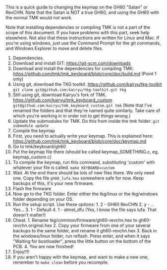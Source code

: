 This is a quick guide to changing the keymap on the GH60 "Satan" or RevCHN. Note that the Satan is NOT a true GH60, and using the GH60 with the normal TMK would not work.

Note that installing dependencies or compiling TMK is not a part of the scope of this document. If you have problems with this part, seek help elsewhere.
Not also that these instructions are written for Linux and Mac. If you're using windows, just use the Command Prompt for the git commands, and Windows Explorer to move and delete files.

1. Dependencies.
  1. Download and install GIT: https://git-scm.com/downloads
  2. Download and install the dependencies for compiling TMK: https://github.com/tmk/tmk_keyboard/blob/core/doc/build.md (Point 1 only)
  3. Using git, download the TKG toolkit. https://github.com/kairyu/tkg-toolkit ```git clone git@github.com:kairyu/tkg-toolkit.git tkg```
  4. Still using git, download Kairyu's fork of TMK. https://github.com/kairyu/tmk_keyboard_custom ```git@github.com:kairyu/tmk_keyboard_custom.git tmk```
  (Note that I've renamed the folders and that they're named quite similarly. Take care of which you're working in in order not to get things wrong.)
  6. Update the submodules for TMK. Do this from inside the tmk folder:
    ```git submodule update```
2. Compile the keymap
  1. First, you need to actually write your keymap. This is explained here: https://github.com/tmk/tmk_keyboard/blob/core/doc/keymap.md
  2. Go to tmk/keyboard/gh60
  2. Put the keymap file there (should be called keymap_SOMETHING.c, eg, keymap_custom.c) 
  2. To compile the keymap, run this command, substituting 'custom' with whatever your file is called.
    ```make KEYBOARD=custom```
  5. Wait. At the end there should be lots of new files there. We only need one. Copy the file ```gh60_lufa.hex``` somewhere safe for now. Keep backups of this, it's your new firmware.
3. Flash the firmware 
  1. Now go to the TKG folder. Enter either the tkg/linux or the tkg/windows folder depending on your OS. 
  2. Run the setup script. Use these options:
    1. 2 - GH60 RevCHN
    2. y - .. Yes...
    3. 1 - Default
    4. 1 - atmel_dfu (Yes, I know the file says lufa. That doesn't matter!)
  3. Cheat. 
    1. Rename tkg/common/firmware/gh60-revchn.hex to gh60-revchn.original.hex
    2. Copy your firmware from one of your several backups to the same folder, and rename it gh60-revchn.hex
    3. Back in the windows/linux folder, run reflash. Press enter, and when it says "Waiting for bootloader", press the little button on the bottom of the PCB. 
    4. You are now finished!
  5. Enjoy!!!!
  6. If you aren't happy with the keymap, and want to make a new one, remember to  ```make clean``` before you recompile.